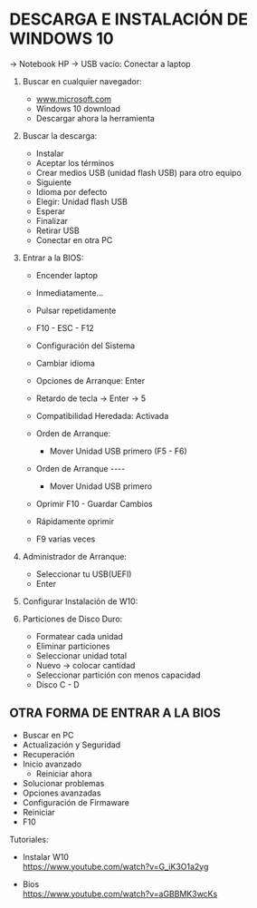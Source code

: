 # DESCARGA E INSTALACIÓN DE WINDOWS 10
-> Notebook HP
-> USB vacío: Conectar a laptop

1. Buscar en cualquier navegador:
	- www.microsoft.com
	- Windows 10 download
	- Descargar ahora la herramienta

2. Buscar la descarga:
	- Instalar
	- Aceptar los términos
	- Crear medios USB (unidad flash USB) para otro equipo
	- Siguiente
	- Idioma por defecto
	- Elegir: Unidad flash USB
	- Esperar
	- Finalizar
	- Retirar USB
	- Conectar en otra PC

3. Entrar a la BIOS:
	- Encender laptop
	- Inmediatamente...
	- Pulsar repetidamente
	- F10 - ESC - F12

	- Configuración del Sistema
	- Cambiar idioma
	- Opciones de Arranque: Enter
	- Retardo de tecla -> Enter -> 5
	- Compatibilidad Heredada: Activada
	- Orden de Arranque: 
		- Mover Unidad USB primero (F5 - F6)
	- Orden de Arranque ----
		- Mover Unidad USB primero		
	- Oprimir F10 - Guardar Cambios
	- Rápidamente oprimir
	- F9 varias veces

3. Administrador de Arranque:
	- Seleccionar tu USB(UEFI)
	- Enter

4. Configurar Instalación de W10:

5. Particiones de Disco Duro:
	- Formatear cada unidad
	- Eliminar particiones
	- Seleccionar unidad total
	- Nuevo -> colocar cantidad
	- Seleccionar partición con menos capacidad
	- Disco C - D
	



## OTRA FORMA DE ENTRAR A LA BIOS
- Buscar en PC
- Actualización y Seguridad
- Recuperación
- Inicio avanzado
	- Reiniciar ahora
- Solucionar problemas
- Opciones avanzadas
- Configuración de Firmaware
- Reiniciar
- F10 	


Tutoriales:      
- Instalar W10       
https://www.youtube.com/watch?v=G_iK3O1a2yg

- Bios      
https://www.youtube.com/watch?v=aGBBMK3wcKs